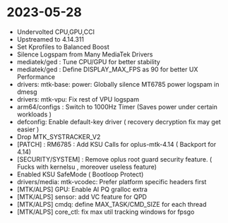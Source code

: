  2023-05-28
 ==========
* Undervolted CPU,GPU,CCI
* Upstreamed to 4.14.311
* Set Kprofiles to Balanced Boost
* Silence Logspam from Many MediaTek Drivers
* mediatek/ged : Tune CPU/GPU for better stability
* mediatek/ged : Define DISPLAY_MAX_FPS as 90 for better UX Performance
* drivers: mtk-base: power: Globally silence MT6785 power logspam in dmesg 
* drivers: mtk-vpu: Fix rest of VPU logspam
* arm64/configs : Switch to 1000Hz Timer (Saves power under certain workloads )
* defconfig: Enable default-key driver ( recovery decryption fix may get easier )
* Drop MTK_SYSTRACKER_V2
* [PATCH] : RM6785 : Add KSU Calls for oplus-mtk-4.14 ( Backport for 4.14)
* [SECURITY/SYSTEM] : Remove oplus root guard security feature. ( Fucks with kernelsu , moreover useless feature)
* Enabled KSU SafeMode ( Bootloop Protect)
* drivers/media: mtk-vcodec: Prefer platform specific headers first 
* [MTK/ALPS] GPU: Enable AI PQ gralloc extra
* [MTK/ALPS]  sensor: add VC feature for QPD
* [MTK/ALPS] cmdq: define MAX_TASK/CMD_SIZE for each thread
* [MTK/ALPS] core_ctl: fix max util tracking windows for fpsgo
